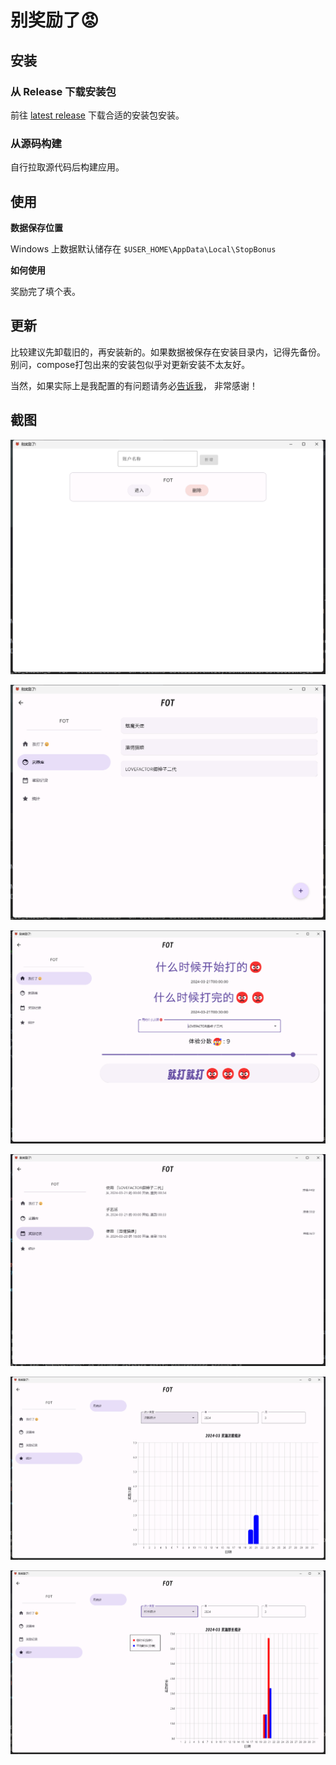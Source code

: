 # 别奖励了😡

## 安装
### 从 Release 下载安装包

前往 [latest release](https://github.com/ForteScarlet/StopBonus/releases/latest) 下载合适的安装包安装。

### 从源码构建

自行拉取源代码后构建应用。

### 

## 使用

**数据保存位置**

Windows 上数据默认储存在 `$USER_HOME\AppData\Local\StopBonus`

**如何使用**

奖励完了填个表。

## 更新

比较建议先卸载旧的，再安装新的。如果数据被保存在安装目录内，记得先备份。
别问，compose打包出来的安装包似乎对更新安装不太友好。

当然，如果实际上是我配置的有问题请务必[告诉我](https://github.com/ForteScarlet/StopBonus/issues/new)，
非常感谢！

## 截图

![](docs/images/1.png)

![](docs/images/2.png)

![](docs/images/3.png)

![](docs/images/4.png)

![](docs/images/5.png)

![](docs/images/6.png)
